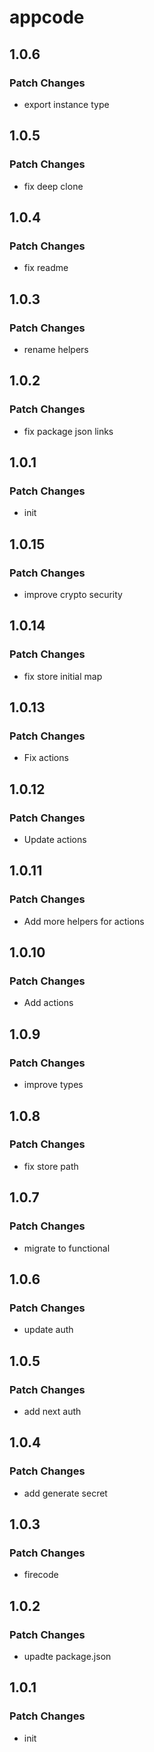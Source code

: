 # appcode

## 1.0.6

### Patch Changes

- export instance type

## 1.0.5

### Patch Changes

- fix deep clone

## 1.0.4

### Patch Changes

- fix readme

## 1.0.3

### Patch Changes

- rename helpers

## 1.0.2

### Patch Changes

- fix package json links

## 1.0.1

### Patch Changes

- init

## 1.0.15

### Patch Changes

- improve crypto security

## 1.0.14

### Patch Changes

- fix store initial map

## 1.0.13

### Patch Changes

- Fix actions

## 1.0.12

### Patch Changes

- Update actions

## 1.0.11

### Patch Changes

- Add more helpers for actions

## 1.0.10

### Patch Changes

- Add actions

## 1.0.9

### Patch Changes

- improve types

## 1.0.8

### Patch Changes

- fix store path

## 1.0.7

### Patch Changes

- migrate to functional

## 1.0.6

### Patch Changes

- update auth

## 1.0.5

### Patch Changes

- add next auth

## 1.0.4

### Patch Changes

- add generate secret

## 1.0.3

### Patch Changes

- firecode

## 1.0.2

### Patch Changes

- upadte package.json

## 1.0.1

### Patch Changes

- init
